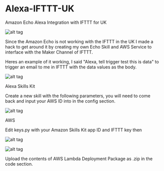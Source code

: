 # Alexa-IFTTT-UK
Amazon Echo Alexa Integration with IFTTT  for UK 

![alt tag](http://puu.sh/rUyPJ/7bccb76299.png)

Since the Amazon Echo is not working with the IFTTT in the UK I made a hack to get around it by creating my own Echo Skill and AWS Service to interface with the Maker Channel of IFTTT. 

Heres an example of it working, I said "Alexa, tell trigger test this is data" to trigger an email to me in IFTTT with the data values as the body.

![alt tag](http://puu.sh/rUZx6/43bdf5fad5.png)

Alexa Skills Kit 

Create a new skill with the following parameters, you will need to come back and input your AWS ID into in the config section.

![alt tag](http://puu.sh/rUZCd/7a1cdc5a4a.png)

AWS

Edit keys.py with your Amazon Skills Kit app ID and IFTTT key then 

![alt tag](http://puu.sh/rUxHd/8eb2e915e2.png)

![alt tag](http://puu.sh/rUxP2/839fe11b08.png)

Upload the contents of AWS Lambda Deployment Package as .zip in the code section.
